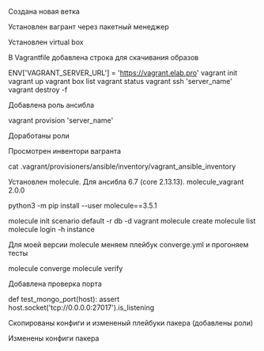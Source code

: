 

Создана новая ветка

Установлен вагрант через  пакетный менеджер

Установлен virtual box

В Vagrantfile добавлена строка для скачивания образов

 ENV['VAGRANT_SERVER_URL'] = 'https://vagrant.elab.pro'
 vagrant init
 vagrant up
 vagrant box list
 vagrant status
 vagrant ssh 'server_name'
 vagrant destroy -f

Добавлена роль ансибла

 vagrant provision 'server_name'

Доработаны роли

Просмотрен инвентори вагранта

 cat .vagrant/provisioners/ansible/inventory/vagrant_ansible_inventory

Установлен molecule. Для ансибла 6.7 (core 2.13.13). molecule_vagrant 2.0.0

 python3 -m pip install --user molecule==3.5.1

 molecule init scenario default -r db -d vagrant
 molecule create
 molecule list
 molecule login -h instance

Для моей версии molecule меняем плейбук converge.yml и прогоняем тесты

 molecule converge
 molecule verify

Добавлена проверка порта

 def test_mongo_port(host):
 assert host.socket('tcp://0.0.0.0:27017').is_listening

Скопированы конфиги и измененый плейбуки пакера (добавлены роли)

Изменены конфиги пакера
